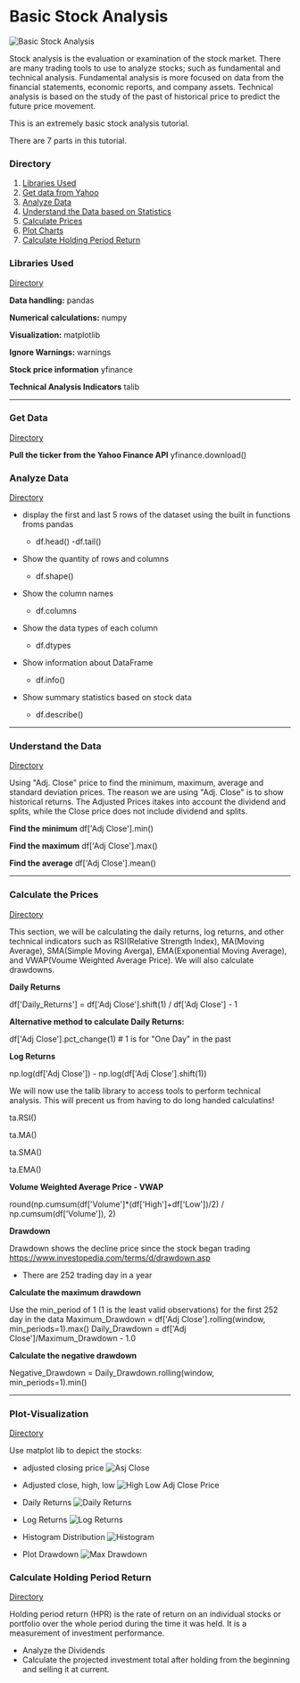 # Basic Stock Analysis
![Basic Stock Analysis](./Images/BasicStockAnalysis.jpg)


Stock analysis is the evaluation or examination of the stock market. There are many trading tools to use to analyze stocks; such as fundamental and technical analysis. Fundamental analysis is more focused on data from the financial statements, economic reports, and company assets. Technical analysis is based on the study of the past of historical price to predict the future price movement.

This is an extremely basic stock analysis tutorial. 

There are 7 parts in this tutorial.

### Directory

1. [Libraries Used ](#Libraries-Used)
2. [Get data from Yahoo](#Get-Data)
3. [Analyze Data](#Analyze-Data)    
4. [Understand the Data based on Statistics](#Understand-the-Data) 
5. [Calculate Prices](#Calculate-the-Prices)
6. [Plot Charts](#Plot-Visualization)
7. [Calculate Holding Period Return
](#Calculate-Holding-Period-Return) 



### Libraries Used
[Directory](#Directory)

**Data handling:**
pandas

**Numerical calculations:**
numpy

**Visualization:**
matplotlib

**Ignore Warnings:**
warnings

**Stock price information**
yfinance

**Technical Analysis Indicators**
talib

---

### Get Data
[Directory](#Directory)

**Pull the ticker from the Yahoo Finance API**
yfinance.download()


### Analyze Data
[Directory](#Directory)

- display the first and last 5 rows of the dataset using the built in functions froms pandas
    - df.head()
    -df.tail()
    
- Show the quantity of rows and columns
    - df.shape()
    
- Show the column names
    - df.columns
    
- Show the data types of each column
    - df.dtypes
    
- Show information about DataFrame
    - df.info() 
    
- Show summary statistics based on stock data 
    - df.describe() 

---

### Understand the Data
[Directory](#Directory)

Using "Adj. Close" price to find the minimum, maximum, average and standard deviation prices. The reason we are using "Adj. Close" is to show historical returns. The Adjusted Prices itakes into account the dividend and splits, while the Close price does not include dividend and splits.

**Find the minimum**
df['Adj Close'].min()

**Find the maximum**
df['Adj Close'].max()


**Find the average**
df['Adj Close'].mean()

---

### Calculate the Prices
[Directory](#Directory)

This section, we will be calculating the daily returns, log returns, and other technical indicators such as RSI(Relative Strength Index), MA(Moving Average), SMA(Simple Moving Averga), EMA(Exponential Moving Average), and VWAP(Voume Weighted Average Price). We will also calculate drawdowns.

**Daily Returns**

df['Daily_Returns'] = df['Adj Close'].shift(1) / df['Adj Close']  - 1

**Alternative method to calculate Daily Returns:**

df['Adj Close'].pct_change(1) # 1 is for "One Day" in the past


**Log Returns**

np.log(df['Adj Close']) - np.log(df['Adj Close'].shift(1))


We will now use the talib library to access tools to perform technical analysis. This will precent us from having to do long handed calculatins!

ta.RSI()

ta.MA()

ta.SMA()

ta.EMA()

**Volume Weighted Average Price - VWAP**

round(np.cumsum(df['Volume']*(df['High']+df['Low'])/2) / np.cumsum(df['Volume']), 2)


**Drawdown**

Drawdown shows the decline price since the stock began trading
https://www.investopedia.com/terms/d/drawdown.asp
 - There are 252 trading day in a year

**Calculate the maximum drawdown**

Use the min_period of 1 (1 is the least valid observations) for the first 252 day in the data
Maximum_Drawdown = df['Adj Close'].rolling(window, min_periods=1).max()
Daily_Drawdown = df['Adj Close']/Maximum_Drawdown - 1.0

**Calculate the negative drawdown**

Negative_Drawdown = Daily_Drawdown.rolling(window, min_periods=1).min()


---

### Plot-Visualization
[Directory](#Directory)


Use matplot lib to depict the stocks:
- adjusted closing price
![Asj Close](Images/AdjClosePrice.png)

- Adjusted close, high, low
![High Low Adj Close Price](Images/HighLowAdjClosePrice.png)

- Daily Returns
![Daily Returns](Images/DailyReturns.png)

- Log Returns
![Log Returns](Images/LogReturns.png)

- Histogram Distribution
![Histogram](Images/Histogram.png)

- Plot Drawdown
![Max Drawdown](Images/MaxDD.png)

### Calculate Holding Period Return
[Directory](#Directory)

Holding period return (HPR) is the rate of return on an individual stocks or portfolio over the whole period during the time it was held. It is a measurement of investment performance.

- Analyze the Dividends
- Calculate the projected investment total after holding from the beginning and selling it at current.

<!-- Created by Richie Garafola 11/16/2022 -->